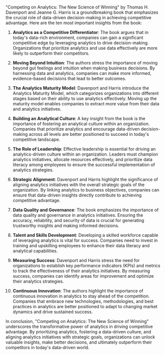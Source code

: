 "Competing on Analytics: The New Science of Winning" by Thomas H. Davenport and Jeanne G. Harris is a groundbreaking book that emphasizes the crucial role of data-driven decision-making in achieving competitive advantage. Here are the ten most important insights from the book:

1. **Analytics as a Competitive Differentiator**: The book argues that in today's data-rich environment, companies can gain a significant competitive edge by leveraging analytics to drive decision-making. Organizations that prioritize analytics and use data effectively are more likely to outperform their competitors.

2. **Moving Beyond Intuition**: The authors stress the importance of moving beyond gut feelings and intuition when making business decisions. By harnessing data and analytics, companies can make more informed, evidence-based decisions that lead to better outcomes.

3. **The Analytics Maturity Model**: Davenport and Harris introduce the Analytics Maturity Model, which categorizes organizations into different stages based on their ability to use analytics effectively. Moving up the maturity model enables companies to extract more value from their data and analytics initiatives.

4. **Building an Analytical Culture**: A key insight from the book is the importance of fostering an analytical culture within an organization. Companies that prioritize analytics and encourage data-driven decision-making across all levels are better positioned to succeed in today's competitive landscape.

5. **The Role of Leadership**: Effective leadership is essential for driving an analytics-driven culture within an organization. Leaders must champion analytics initiatives, allocate resources effectively, and prioritize data literacy among employees to ensure the successful implementation of analytics strategies.

6. **Strategic Alignment**: Davenport and Harris highlight the significance of aligning analytics initiatives with the overall strategic goals of the organization. By linking analytics to business objectives, companies can ensure that data-driven insights directly contribute to achieving competitive advantage.

7. **Data Quality and Governance**: The book emphasizes the importance of data quality and governance in analytics initiatives. Ensuring the accuracy, reliability, and security of data is crucial for generating trustworthy insights and making informed decisions.

8. **Talent and Skills Development**: Developing a skilled workforce capable of leveraging analytics is vital for success. Companies need to invest in training and upskilling employees to enhance their data literacy and analytical capabilities.

9. **Measuring Success**: Davenport and Harris stress the need for organizations to establish key performance indicators (KPIs) and metrics to track the effectiveness of their analytics initiatives. By measuring success, companies can identify areas for improvement and optimize their analytics strategies.

10. **Continuous Innovation**: The authors highlight the importance of continuous innovation in analytics to stay ahead of the competition. Companies that embrace new technologies, methodologies, and best practices in analytics are better positioned to adapt to changing market dynamics and drive sustained success.

In conclusion, "Competing on Analytics: The New Science of Winning" underscores the transformative power of analytics in driving competitive advantage. By prioritizing analytics, fostering a data-driven culture, and aligning analytics initiatives with strategic goals, organizations can unlock valuable insights, make better decisions, and ultimately outperform their competitors in today's data-driven world.
